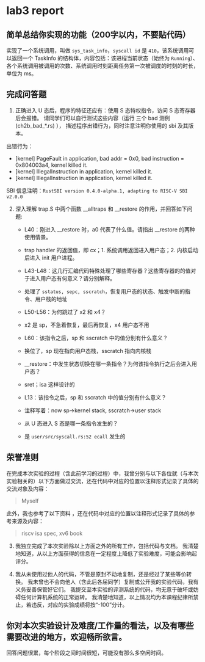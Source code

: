 # lab3 report

## 简单总结你实现的功能（200字以内，不要贴代码）

实现了一个系统调用，叫做 `sys_task_info`，`syscall id` 是 `410`，该系统调用可以返回一个 TaskInfo 的结构体，内容包括：该进程当前状态（始终为 `Running`）、各个系统调用被调用的次数、系统调用时刻距离任务第一次被调度的时刻的时长，单位为 ms。

## 完成问答题
1. 正确进入 U 态后，程序的特征还应有：使用 S 态特权指令，访问 S 态寄存器后会报错。 请同学们可以自行测试这些内容（运行 三个 bad 测例 (ch2b_bad_*.rs) ）， 描述程序出错行为，同时注意注明你使用的 sbi 及其版本。

出错行为：
- [kernel] PageFault in application, bad addr = 0x0, bad instruction = 0x804003a4, kernel killed it.
- [kernel] IllegalInstruction in application, kernel killed it.
- [kernel] IllegalInstruction in application, kernel killed it.

SBI 信息注明：`RustSBI version 0.4.0-alpha.1, adapting to RISC-V SBI v2.0.0`

2. 深入理解 trap.S 中两个函数 __alltraps 和 __restore 的作用，并回答如下问题:
    - L40：刚进入 __restore 时，a0 代表了什么值。请指出 __restore 的两种使用情景。
    - trap handler 的返回值，即 cx；1. 系统调用返回进入用户态；2. 内核启动后进入 init 用户进程。

    - L43-L48：这几行汇编代码特殊处理了哪些寄存器？这些寄存器的的值对于进入用户态有何意义？请分别解释。
    - 处理了 `sstatus, sepc, sscratch`，恢复用户态的状态、触发中断的指令、用户栈的地址

    - L50-L56：为何跳过了 x2 和 x4？
    - x2 是 sp，不急着恢复，最后再恢复，x4 用户态不用

    - L60：该指令之后，sp 和 sscratch 中的值分别有什么意义？
    - 换位了，sp 现在指向用户态栈，sscratch 指向内核栈

    - __restore：中发生状态切换在哪一条指令？为何该指令执行之后会进入用户态？
    - sret；isa 这样设计的

    - L13：该指令之后，sp 和 sscratch 中的值分别有什么意义？
    - 注释写着：now sp->kernel stack, sscratch->user stack

    - 从 U 态进入 S 态是哪一条指令发生的？
    - 是 `user/src/syscall.rs:52 ecall` 发生的


## 荣誉准则
在完成本次实验的过程（含此前学习的过程）中，我曾分别与以下各位就（与本次实验相关的）以下方面做过交流，还在代码中对应的位置以注释形式记录了具体的交流对象及内容：

> Myself

此外，我也参考了以下资料 ，还在代码中对应的位置以注释形式记录了具体的参考来源及内容：

> riscv isa spec, xv6 book

3. 我独立完成了本次实验除以上方面之外的所有工作，包括代码与文档。 我清楚地知道，从以上方面获得的信息在一定程度上降低了实验难度，可能会影响起评分。

4. 我从未使用过他人的代码，不管是原封不动地复制，还是经过了某些等价转换。 我未曾也不会向他人（含此后各届同学）复制或公开我的实验代码，我有义务妥善保管好它们。 我提交至本实验的评测系统的代码，均无意于破坏或妨碍任何计算机系统的正常运转。 我清楚地知道，以上情况均为本课程纪律所禁止，若违反，对应的实验成绩将按“-100”分计。

## 你对本次实验设计及难度/工作量的看法，以及有哪些需要改进的地方，欢迎畅所欲言。

回答问题很累，每个阶段之间时间很短，可能没有那么多空闲时间。